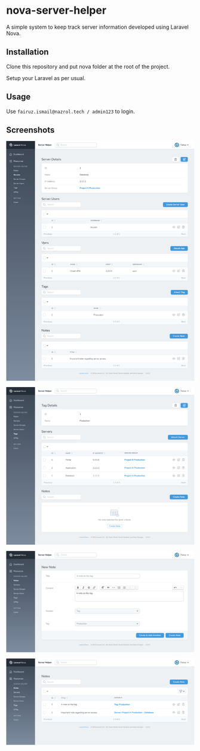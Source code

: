 # nova-server-helper
A simple system to keep track server information developed using Laravel Nova.

## Installation

Clone this repository and put nova folder at the root of the project.

Setup your Laravel as per usual.

## Usage

Use `fairuz.ismail@nazrol.tech / admin123` to login.

## Screenshots

![Server Detail](screenshots/sc3.png)

![Tags](screenshots/sc4.png)

![New Note](screenshots/sc2.png)

![Notes](screenshots/sc1.png)

